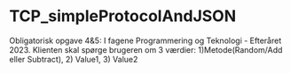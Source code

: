 # TCP_simpleProtocolAndJSON
Obligatorisk opgave 4&amp;5: I fagene Programmering og Teknologi - Efteråret 2023. Klienten skal spørge brugeren om 3 værdier: 1)Metode(Random/Add eller Subtract), 2) Value1, 3) Value2
